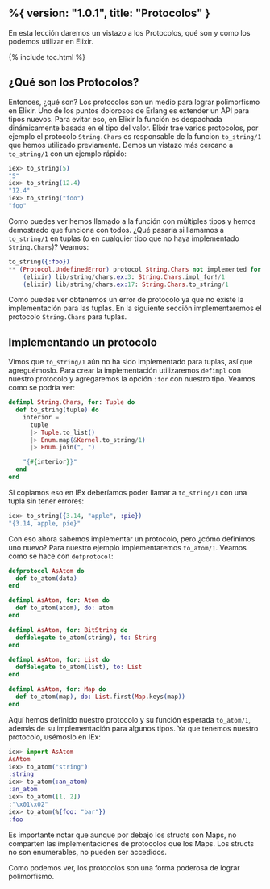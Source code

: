 %{
  version: "1.0.1",
  title: "Protocolos"
}
---

En esta lección daremos un vistazo a los Protocolos, qué son y como los podemos utilizar en Elixir.

{% include toc.html %}

## ¿Qué son los Protocolos?
Entonces, ¿qué son?
Los protocolos son un medio para lograr polimorfismo en Elixir.
Uno de los puntos dolorosos de Erlang es extender un API para tipos nuevos.
Para evitar eso, en Elixir la función es despachada dinámicamente basada en el tipo del valor.
Elixir trae varios protocolos, por ejemplo el protocolo `String.Chars` es responsable de la funcion `to_string/1` que hemos utilizado previamente.
Demos un vistazo más cercano a `to_string/1` con un ejemplo rápido:

```elixir
iex> to_string(5)
"5"
iex> to_string(12.4)
"12.4"
iex> to_string("foo")
"foo"
```

Como puedes ver hemos llamado a la función con múltiples tipos y hemos demostrado que funciona con todos.
¿Qué pasaria si llamamos a `to_string/1` en tuplas (o en cualquier tipo que no haya implementado `String.Chars`)?
Veamos:

```elixir
to_string({:foo})
** (Protocol.UndefinedError) protocol String.Chars not implemented for {:foo}
    (elixir) lib/string/chars.ex:3: String.Chars.impl_for!/1
    (elixir) lib/string/chars.ex:17: String.Chars.to_string/1
```

Como puedes ver obtenemos un error de protocolo ya que no existe la implementación para las tuplas.
En la siguiente sección implementaremos el protocolo `String.Chars` para tuplas.

## Implementando un protocolo

Vimos que `to_string/1` aún no ha sido implementado para tuplas, así que agreguémoslo.
Para crear la implementación utilizaremos `defimpl` con nuestro protocolo y agregaremos la opción `:for` con nuestro tipo.
Veamos como se podría ver:

```elixir
defimpl String.Chars, for: Tuple do
  def to_string(tuple) do
    interior =
      tuple
      |> Tuple.to_list()
      |> Enum.map(&Kernel.to_string/1)
      |> Enum.join(", ")

    "{#{interior}}"
  end
end
```

Si copiamos eso en IEx deberíamos poder llamar a `to_string/1` con una tupla sin tener errores:

```elixir
iex> to_string({3.14, "apple", :pie})
"{3.14, apple, pie}"
```

Con eso ahora sabemos implementar un protocolo, pero ¿cómo definimos uno nuevo?
Para nuestro ejemplo implementaremos `to_atom/1`.
Veamos como se hace con `defprotocol`:

```elixir
defprotocol AsAtom do
  def to_atom(data)
end

defimpl AsAtom, for: Atom do
  def to_atom(atom), do: atom
end

defimpl AsAtom, for: BitString do
  defdelegate to_atom(string), to: String
end

defimpl AsAtom, for: List do
  defdelegate to_atom(list), to: List
end

defimpl AsAtom, for: Map do
  def to_atom(map), do: List.first(Map.keys(map))
end
```

Aquí hemos definido nuestro protocolo y su función esperada `to_atom/1`, además de su implementación para algunos tipos.
Ya que tenemos nuestro protocolo, usémoslo en IEx:

```elixir
iex> import AsAtom
AsAtom
iex> to_atom("string")
:string
iex> to_atom(:an_atom)
:an_atom
iex> to_atom([1, 2])
:"\x01\x02"
iex> to_atom(%{foo: "bar"})
:foo
```

Es importante notar que aunque por debajo los structs son Maps, no comparten las implementaciones de protocolos que los Maps.
Los structs no son enumerables, no pueden ser accedidos.

Como podemos ver, los protocolos son una forma poderosa de lograr polimorfismo.
